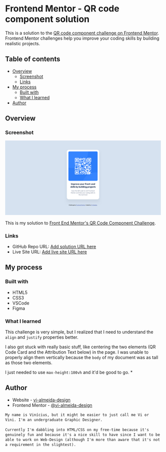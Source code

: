 # Frontend Mentor - QR code component solution

This is a solution to the [QR code component challenge on Frontend Mentor](https://www.frontendmentor.io/challenges/qr-code-component-iux_sIO_H). Frontend Mentor challenges help you improve your coding skills by building realistic projects. 

## Table of contents

- [Overview](#overview)
  - [Screenshot](#screenshot)
  - [Links](#links)
- [My process](#my-process)
  - [Built with](#built-with)
  - [What I learned](#what-i-learned)
- [Author](#author)

## Overview

### Screenshot

![](./images/screenshot.png)

This is my solution to [Front End Mentor's QR Code Component Challenge](https://www.frontendmentor.io/challenges/qr-code-component-iux_sIO_H).

### Links

- GitHub Repo URL: [Add solution URL here](https://github.com/vi-almeida-design/front-end-mentor-learning-path-1.1)
- Live Site URL: [Add live site URL here](https://vi-almeida-design.github.io/front-end-mentor-learning-path-1.1/)

## My process

### Built with

- HTML5
- CSS3
- VSCode
- Figma

### What I learned

This challenge is very simple, but I realized that I need to understand the ```align``` and ```justify``` properties better. 

I also got stuck with really basic stuff, like centering the two elements (QR Code Card and the Attribution Text below) in the page. I was unable to properly align them vertically because the ```body``` of my document was as tall as those two elements.

I just needed to use ```max-height:100vh``` and it'd be good to go.
*

## Author

- Website - [vi-almeida-design](https://github.com/vi-almeida-design)
- Frontend Mentor - [@vi-almeida-design](https://www.frontendmentor.io/profile/vi-almeida-design)

```
My name is Vinícius, but it might be easier to just call me Vi or Vini. I'm an undergraduate Graphic Designer.

Currently I'm dabbling into HTML/CSS on my free-time because it's genuinely fun and because it's a nice skill to have since I want to be able to work on Web-Design (although I'm more than aware that it's not a requirement in the slightest).
```

